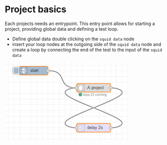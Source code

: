 # Project basics

Each projects needs an entrypoint.
This entry point allows for starting a project, providing global data and defining a test loop.

- Define global data double clicking on the `squid data` node
- insert your loop nodes at the outgoing side of the `squid data` node and create a loop by connecting the end of the test to the input of the `squid data`


![basics](project_basics.png)
